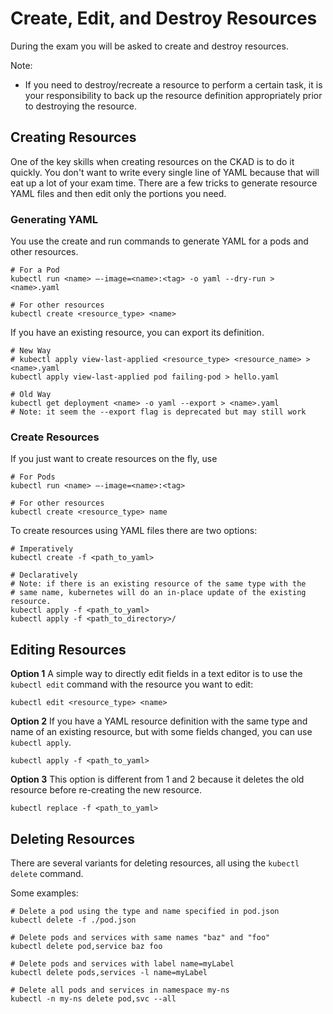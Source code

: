# Create, Edit, and Destroy Resources

During the exam you will be asked to create and destroy resources.

Note:
* If you need to destroy/recreate a resource to perform a certain task, it is your responsibility to back up the resource definition appropriately prior to destroying the resource.


## Creating Resources

One of the key skills when creating resources on the CKAD is to do it quickly.  You don't want to write every single line
of YAML because that will eat up a lot of your exam time.  There are a few tricks to generate resource YAML files and
then edit only the portions you need. 

### Generating YAML

You use the create and run commands to generate YAML for a pods and other resources.
```
# For a Pod
kubectl run <name> —-image=<name>:<tag> -o yaml --dry-run > <name>.yaml

# For other resources
kubectl create <resource_type> <name> 
```

If you have an existing resource, you can export its definition.
```
# New Way
# kubectl apply view-last-applied <resource_type> <resource_name> > <name>.yaml
kubectl apply view-last-applied pod failing-pod > hello.yaml

# Old Way
kubectl get deployment <name> -o yaml --export > <name>.yaml
# Note: it seem the --export flag is deprecated but may still work
```

### Create Resources

If you just want to create resources on the fly, use
```
# For Pods
kubectl run <name> —-image=<name>:<tag>

# For other resources
kubectl create <resource_type> name
```

To create resources using YAML files there are two options:

```
# Imperatively
kubectl create -f <path_to_yaml>

# Declaratively
# Note: if there is an existing resource of the same type with the
# same name, kubernetes will do an in-place update of the existing resource.
kubectl apply -f <path_to_yaml>
kubectl apply -f <path_to_directory>/

```

## Editing Resources

**Option 1**
A simple way to directly edit fields in a text editor is to use the `kubectl edit` command 
with the resource you want to edit:
```
kubectl edit <resource_type> <name>
```

**Option 2**
If you have a YAML resource definition with the same type and name of an existing resource,
but with some fields changed, you can use `kubectl apply`.
```$xslt
kubectl apply -f <path_to_yaml>
```

**Option 3**
This option is different from 1 and 2 because it deletes the old resource
before re-creating the new resource. 
```
kubectl replace -f <path_to_yaml>
```
## Deleting Resources

There are several variants for deleting resources, all using the `kubectl delete` command.

Some examples:
```
# Delete a pod using the type and name specified in pod.json
kubectl delete -f ./pod.json

# Delete pods and services with same names "baz" and "foo"
kubectl delete pod,service baz foo

# Delete pods and services with label name=myLabel
kubectl delete pods,services -l name=myLabel

# Delete all pods and services in namespace my-ns
kubectl -n my-ns delete pod,svc --all
```